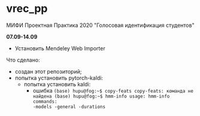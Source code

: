# vrec_pp
МИФИ Проектная Практика 2020 "Голосовая идентификация студентов"

**07.09-14.09**

- Установить Mendeley Web Importer

Что сделано:
- создан этот репозиторий;
- попытка установить pytorch-kaldi:
  - попытка установить kaldi:
    - ошибка
<code>(base) hupu@fog:~$ copy-feats
copy-feats: команда не найдена
(base) hupu@fog:~$ hmm-info
usage: hmm-info <hmm file>
commands:
  -models
  -general
  -durations <length>
<code/>
